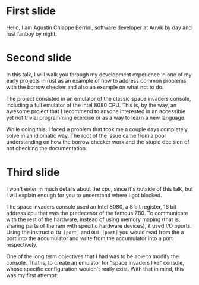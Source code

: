 # First slide

Hello, I am Agustin Chiappe Berrini, software developer at Auvik by day and rust fanboy by night.

# Second slide

In this talk, I will walk you through my development experience in one of my early projects in rust as an example of how to address common problems with the borrow checker and also an example on what not to do.

The project consisted in an emulator of the classic space invaders console, including a full emulator of the intel 8080 CPU. This is, by the way, an awesome project that I recommend to anyone interested in an accessible yet not trivial programming exercise or as a way to learn a new language.

While doing this, I faced a problem that took me a couple days completely solve in an idiomatic way. The root of the issue came from a poor understanding on how the borrow checker work and the stupid decision of not checking the documentation.

# Third slide

I won't enter in much details about the cpu, since it's outside of this talk, but I will explain enough for you to understand where I got blocked.

The space invaders console used an Intel 8080, a 8 bit register, 16 bit address cpu that was the predecesor of the famous Z80. To communicate with the rest of the hardware, instead of using memory maping (that is, sharing parts of the ram with specific hardware devices), it used I/O pports. Using the instructio `IN [port]` and `OUT [port]` you would read from the a port into the accumulator and write from the accumulator into a port respectively.

One of the long term objectives that I had was to be able to modify the console. That is, to create an emulator for "space invaders like" console, whose specific configuration wouldn't really exist. With that in mind, this was my first attempt:
